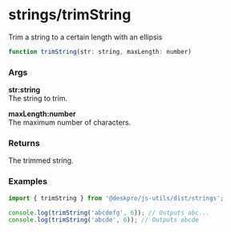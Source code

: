 strings/trimString
====
Trim a string to a certain length with an ellipsis

```js
function trimString(str: string, maxLength: number)
```

### Args

**str:string**  
The string to trim.

**maxLength:number**  
The maximum number of characters.


### Returns
The trimmed string.

### Examples

```js
import { trimString } from '@deskpro/js-utils/dist/strings';

console.log(trimString('abcdefg', 6)); // Outputs abc...
console.log(trimString('abcde', 6)); // Outputs abcde
```
